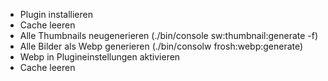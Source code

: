 * Plugin installieren
* Cache leeren
* Alle Thumbnails neugenerieren (./bin/console sw:thumbnail:generate -f)
* Alle Bilder als Webp generieren (./bin/consolw frosh:webp:generate)
* Webp in Plugineinstellungen aktivieren
* Cache leeren
